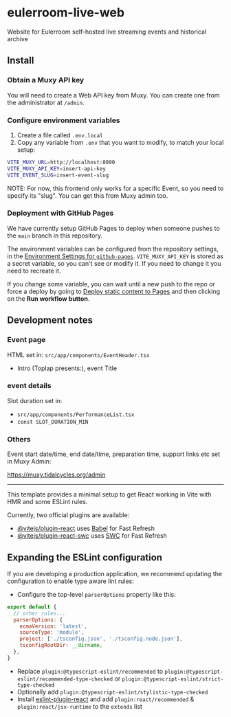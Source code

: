 # eulerroom-live-web

Website for Eulerroom self-hosted live streaming events and historical archive

## Install

### Obtain a Muxy API key

You will need to create a Web API key from Muxy. You can create one from the
administrator at `/admin`.

### Configure environment variables

1. Create a file called `.env.local`
2. Copy any variable from `.env` that you want to modify, to match your local setup:

```bash
VITE_MUXY_URL=http://localhost:8000
VITE_MUXY_API_KEY=insert-api-key
VITE_EVENT_SLUG=insert-event-slug
```

NOTE: For now, this frontend only works for a specific Event, so you need to
specify its "slug". You can get this from Muxy admin too.

### Deployment with GitHub Pages

We have currently setup GitHub Pages to deploy when someone pushes to the `main`
branch in this repository.

The environment variables can be configured from the repository settings, in the
[Environment Settings for `github-pages`](https://github.com/EulerRoom/eulerroom-live-web/settings/environments/2249116451/edit).
`VITE_MUXY_API_KEY` is stored as a secret variable, so you can't see or modify it. 
If you need to change it you need to recreate it.

If you change some variable, you can wait until a new push to the repo or force a deploy
by going to [Deploy static content to Pages](https://github.com/EulerRoom/eulerroom-live-web/actions/workflows/deploy.yml) 
and then clicking on the **Run workflow button**.

## Development notes

### Event page

HTML set in: `src/app/components/EventHeader.tsx`

* Intro (Toplap presents:), event Title

### event details

Slot duration set in:

* `src/app/components/PerformanceList.tsx`
* `const SLOT_DURATION_MIN`

### Others

Event start date/time, end date/time, preparation time, support links etc set
in Muxy Admin:

https://muxy.tidalcycles.org/admin

---

This template provides a minimal setup to get React working in Vite with HMR and some ESLint rules.

Currently, two official plugins are available:

- [@vitejs/plugin-react](https://github.com/vitejs/vite-plugin-react/blob/main/packages/plugin-react/README.md) uses [Babel](https://babeljs.io/) for Fast Refresh
- [@vitejs/plugin-react-swc](https://github.com/vitejs/vite-plugin-react-swc) uses [SWC](https://swc.rs/) for Fast Refresh

## Expanding the ESLint configuration

If you are developing a production application, we recommend updating the configuration to enable type aware lint rules:

- Configure the top-level `parserOptions` property like this:

```js
export default {
  // other rules...
  parserOptions: {
    ecmaVersion: 'latest',
    sourceType: 'module',
    project: ['./tsconfig.json', './tsconfig.node.json'],
    tsconfigRootDir: __dirname,
  },
}
```

- Replace `plugin:@typescript-eslint/recommended` to `plugin:@typescript-eslint/recommended-type-checked` or `plugin:@typescript-eslint/strict-type-checked`
- Optionally add `plugin:@typescript-eslint/stylistic-type-checked`
- Install [eslint-plugin-react](https://github.com/jsx-eslint/eslint-plugin-react) and add `plugin:react/recommended` & `plugin:react/jsx-runtime` to the `extends` list

